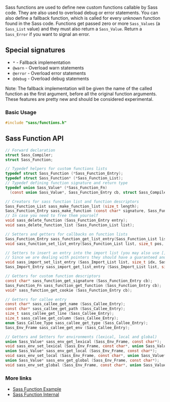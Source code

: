 Sass functions are used to define new custom functions callable by Sass code. They are also used to overload debug or error statements. You can also define a fallback function, which is called for every unknown function found in the Sass code. Functions get passed zero or more `Sass_Values` (a `Sass_List` value) and they must also return a `Sass_Value`. Return a `Sass_Error` if you want to signal an error.

## Special signatures

- `*` - Fallback implementation
- `@warn` - Overload warn statements
- `@error` - Overload error statements
- `@debug` - Overload debug statements

Note: The fallback implementation will be given the name of the called function as the first argument, before all the original function arguments. These features are pretty new and should be considered experimental.

### Basic Usage

```C
#include "sass/functions.h"
```

## Sass Function API

```C
// Forward declaration
struct Sass_Compiler;
struct Sass_Function;

// Typedef helpers for custom functions lists
typedef struct Sass_Function (*Sass_Function_Entry);
typedef struct Sass_Function* (*Sass_Function_List);
// Typedef defining function signature and return type
typedef union Sass_Value* (*Sass_Function_Fn)
  (const union Sass_Value*, Sass_Function_Entry cb, struct Sass_Compiler* compiler);

// Creators for sass function list and function descriptors
Sass_Function_List sass_make_function_list (size_t length);
Sass_Function_Entry sass_make_function (const char* signature, Sass_Function_Fn cb, void* cookie);
// In case you need to free them yourself
void sass_delete_function (Sass_Function_Entry entry);
void sass_delete_function_list (Sass_Function_List list);

// Setters and getters for callbacks on function lists
Sass_Function_Entry sass_function_get_list_entry(Sass_Function_List list, size_t pos);
void sass_function_set_list_entry(Sass_Function_List list, size_t pos, Sass_Function_Entry cb);

// Setters to insert an entry into the import list (you may also use [] access directly)
// Since we are dealing with pointers they should have a guaranteed and fixed size
void sass_import_set_list_entry (Sass_Import_List list, size_t idx, Sass_Import_Entry entry);
Sass_Import_Entry sass_import_get_list_entry (Sass_Import_List list, size_t idx);

// Getters for custom function descriptors
const char* sass_function_get_signature (Sass_Function_Entry cb);
Sass_Function_Fn sass_function_get_function (Sass_Function_Entry cb);
void* sass_function_get_cookie (Sass_Function_Entry cb);

// Getters for callee entry
const char* sass_callee_get_name (Sass_Callee_Entry);
const char* sass_callee_get_path (Sass_Callee_Entry);
size_t sass_callee_get_line (Sass_Callee_Entry);
size_t sass_callee_get_column (Sass_Callee_Entry);
enum Sass_Callee_Type sass_callee_get_type (Sass_Callee_Entry);
Sass_Env_Frame sass_callee_get_env (Sass_Callee_Entry);

// Getters and Setters for environments (lexical, local and global)
union Sass_Value* sass_env_get_lexical (Sass_Env_Frame, const char*);
void sass_env_set_lexical (Sass_Env_Frame, const char*, union Sass_Value*);
union Sass_Value* sass_env_get_local (Sass_Env_Frame, const char*);
void sass_env_set_local (Sass_Env_Frame, const char*, union Sass_Value*);
union Sass_Value* sass_env_get_global (Sass_Env_Frame, const char*);
void sass_env_set_global (Sass_Env_Frame, const char*, union Sass_Value*);
```

### More links

- [Sass Function Example](api-function-example.md)
- [Sass Function Internal](api-function-internal.md)
